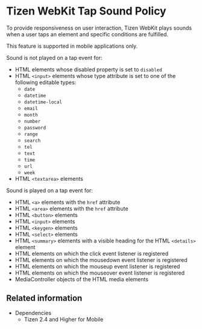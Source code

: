 # Tizen WebKit Tap Sound Policy

To provide responsiveness on user interaction, Tizen WebKit plays sounds when a user taps an element and specific conditions are fulfilled.

This feature is supported in mobile applications only.

Sound is not played on a tap event for:

- HTML elements whose disabled property is set to `disabled`
- HTML `<input>` elements whose type attribute is set to one of the following editable types:  
  *	`date`
  * `datetime`
  * `datetime-local`
  * `email`
  * `month`
  * `number`
  * `password`
  * `range`
  * `search`
  * `tel`
  * `text`
  * `time`
  * `url`
  * `week`		
- HTML `<textarea>` elements

Sound is played on a tap event for:

- HTML `<a>` elements with the `href` attribute
- HTML `<area>` elements with the `href` attribute
- HTML `<button>` elements
- HTML `<input>` elements
- HTML `<keygen>` elements
- HTML `<select>` elements
- HTML `<summary>` elements with a visible heading for the HTML `<details>` element
- HTML elements on which the click event listener is registered
- HTML elements on which the mousedown event listener is registered
- HTML elements on which the mouseup event listener is registered
- HTML elements on which the mouseover event listener is registered
- MediaController objects of the HTML media elements

## Related information
* Dependencies
  - Tizen 2.4 and Higher for Mobile

